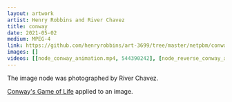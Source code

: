```yaml
---
layout: artwork
artist: Henry Robbins and River Chavez
title: conway
date: 2021-05-02
medium: MPEG-4
link: https://github.com/henryrobbins/art-3699/tree/master/netpbm/conway
images: []
videos: [[node_conway_animation.mp4, 544390242], [node_reverse_conway_animation.mp4, 544390256], [rhizomes_conway_animation.mp4, 544645491], [rhizomes_reverse_conway_animation.mp4, 544649676]]
---
```

The image node was photographed by River Chavez.

[Conway's Game of Life](https://en.wikipedia.org/wiki/Conway%27s_Game_of_Life)
applied to an image.

